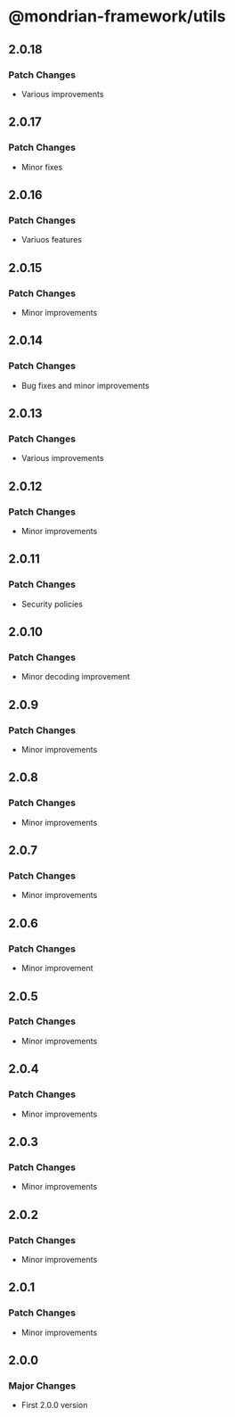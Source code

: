 # @mondrian-framework/utils

## 2.0.18

### Patch Changes

- Various improvements

## 2.0.17

### Patch Changes

- Minor fixes

## 2.0.16

### Patch Changes

- Variuos features

## 2.0.15

### Patch Changes

- Minor improvements

## 2.0.14

### Patch Changes

- Bug fixes and minor improvements

## 2.0.13

### Patch Changes

- Various improvements

## 2.0.12

### Patch Changes

- Minor improvements

## 2.0.11

### Patch Changes

- Security policies

## 2.0.10

### Patch Changes

- Minor decoding improvement

## 2.0.9

### Patch Changes

- Minor improvements

## 2.0.8

### Patch Changes

- Minor improvements

## 2.0.7

### Patch Changes

- Minor improvements

## 2.0.6

### Patch Changes

- Minor improvement

## 2.0.5

### Patch Changes

- Minor improvements

## 2.0.4

### Patch Changes

- Minor improvements

## 2.0.3

### Patch Changes

- Minor improvements

## 2.0.2

### Patch Changes

- Minor improvements

## 2.0.1

### Patch Changes

- Minor improvements

## 2.0.0

### Major Changes

- First 2.0.0 version
